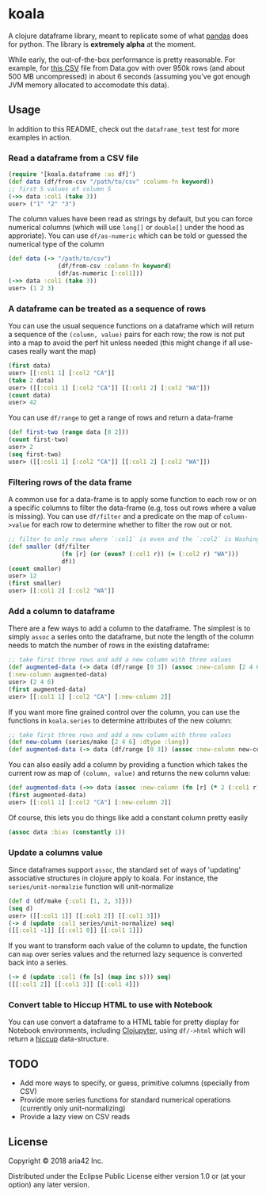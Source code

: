 # koala

A clojure dataframe library, meant to replicate some of what [pandas](https://pandas.pydata.org/) does for python. The library is **extremely alpha** at the moment.

While early, the out-of-the-box performance is pretty reasonable. For example, for [this CSV](https://data.consumerfinance.gov/api/views/s6ew-h6mp/rows.csv?accessType=DOWNLOAD) file from Data.gov with over 950k rows (and about 500 MB uncompressed) in about 6 seconds (assuming you've got enough JVM memory allocated to accomodate this data). 

## Usage

In addition to this README, check out the `dataframe_test` test for more examples in action.

### Read a dataframe from a CSV file

```clojure
(require '[koala.dataframe :as df]')
(def data (df/from-csv "/path/to/csv" :column-fn keyword))
;; first 5 values of column 5
(->> data :col1 (take 3))
user> ("1" "2" "3")
```

The column values have been read as strings by default, but you can force numerical columns (which will use `long[]` or `double[]` under the hood as approriate). You can use `df/as-numeric` which can be told or guessed the numerical type of the column

```clojure
(def data (-> "/path/to/csv")
              (df/from-csv :column-fn keyword)
              (df/as-numeric [:col1]))
(->> data :col1 (take 3))
user> (1 2 3)
```
### A dataframe can be treated as a sequence of rows

You can use the usual sequence functions on a dataframe which will return a sequence of the `(column, value)` pairs for each row; the row is not put into a map to avoid the perf hit unless needed (this might change if all use-cases really want the map)

```clojure
(first data)
user> [[:col1 1] [:col2 "CA"]]
(take 2 data)
user> ([[:col1 1] [:col2 "CA"]] [[:col1 2] [:col2 "WA"]])
(count data)
user> 42
```

You can use `df/range` to get a range of rows and return a data-frame

```clojure
(def first-two (range data [0 2]))
(count first-two)
user> 2
(seq first-two)
user> ([[:col1 1] [:col2 "CA"]] [[:col1 2] [:col2 "WA"]])
```

### Filtering rows of the data frame 

A common use for a data-frame is to apply some function to each row or on a specific columns to filter the data-frame (e.g, toss out rows where a value is missing). You can use `df/filter` and a predicate on the map of `column->value` for each row to determine whether to filter the row out or not. 

```clojure
;; filter to only rows where `:col1` is even and the `:col2` is Washington (`"WA"`)
(def smaller (df/filter 
               (fn [r] (or (even? (:col1 r)) (= (:col2 r) "WA")))
               df))
(count smaller)
user> 12
(first smaller)
user> [[:col1 2] [:col2 "WA"]]
```

### Add a column to dataframe 

There are a few ways to add a column to the dataframe. The simplest is to simply `assoc` a series onto the dataframe, but note the length of the column needs to match the number of rows in the existing dataframe: 

```clojure
;; take first three rows and add a new column with three values
(def augmented-data (-> data (df/range [0 3]) (assoc :new-column [2 4 6])))
(:new-column augmented-data)
user> (2 4 6)
(first augmented-data)
user> [[:col1 1] [:col2 "CA"] [:new-column 2]]
```

If you want more fine grained control over the column, you can use the functions in `koala.series` to determine attributes of the new column:
```clojure
;; take first three rows and add a new column with three values
(def new-column (series/make [2 4 6] :dtype :long))
(def augmented-data (-> data (df/range [0 3]) (assoc :new-column new-column)))
```

You can also easily add a column by providing a function which takes the current row as map of `(column, value)` and returns the new column value:
```clojure
(def augmented-data (->> data (assoc :new-column (fn [r] (* 2 (:col1 r))))))
(first augmented-data)
user> [[:col1 1] [:col2 "CA"] [:new-column 2]]
```

Of course, this lets you do things like add a constant column pretty easily
```clojure
(assoc data :bias (constantly 1))
```

### Update a columns value

Since dataframes support `assoc`, the standard set of ways of 'updating' associative structures in clojure apply to koala. For instance, the `series/unit-normalzie` function will unit-normalize

```clojure
(def d (df/make {:col1 [1, 2, 3]}))
(seq d)
user> ([[:col1 1]] [[:col1 2]] [[:col1 3]])
(-> d (update :col1 series/unit-normalize) seq)
([[:col1 -1]] [[:col1 0]] [[:col1 1]])
```

If you want to transform each value of the column to update, the function can `map` over series values and the returned lazy sequence is converted back into a series. 

```clojure
(-> d (update :col1 (fn [s] (map inc s))) seq)
([[:col1 2]] [[:col1 3]] [[:col1 4]])
```

### Convert table to Hiccup HTML to use with Notebook

You can use convert a dataframe to a HTML table for pretty display for Notebook environments, including [Clojupyter](https://github.com/clojupyter/clojupyter), using `df/->html` which will return a [hiccup](https://github.com/weavejester/hiccup) data-structure.

## TODO

* Add more ways to specify, or guess, primitive columns (specially from CSV)
* Provide more series functions for standard numerical operations (currently only unit-normalizing)
* Provide a lazy view on CSV reads

## License

Copyright © 2018 aria42 Inc.

Distributed under the Eclipse Public License either version 1.0 or (at
your option) any later version.
